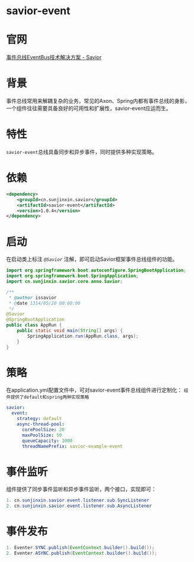 # savior-event

# 官网
[事件总线EventBus技术解决方案 - Savior](http://savior.sunjinxin.cn/)

# 背景
事件总线常用来解耦复杂的业务，常见的Axon、Spring内都有事件总线的身影，一个组件往往需要具备良好的可用性和扩展性，savior-event应运而生。

# 特性
`savior-event`总线具备同步和异步事件，同时提供多种实现策略。

# 依赖

```xml
<dependency>
    <groupId>cn.sunjinxin.savior</groupId>
    <artifactId>savior-event</artifactId>
    <version>1.0.4</version>
</dependency>
```

# 启动
在启动类上标注 *`@Savior`* 注解，即可启动Savior框架事件总线组件的功能。
```java
import org.springframework.boot.autoconfigure.SpringBootApplication;
import org.springframework.boot.SpringApplication;
import cn.sunjinxin.savior.core.anno.Savior;

/**
 * @author issavior
 * @date 1314/05/20 00:00:00
 */
@Savior
@SpringBootApplication
public class AppRun {
    public static void main(String[] args) {
        SpringApplication.run(AppRun.class, args);
    }
}
```
# 策略
在application.yml配置文件中，可对savior-event事件总线组件进行定制化：
`组件提供了default和spring两种实现策略`

```yaml
savior:
  event:
    strategy: default 
    async-thread-pool:
      corePoolSize: 20
      maxPoolSize: 50
      queueCapacity: 1000
      threadNamePrefix: savior-example-event
```
# 事件监听
组件提供了同步事件监听和异步事件监听，两个接口，实现即可：

```java
1. cn.sunjinxin.savior.event.listener.sub.SyncListener
2. cn.sunjinxin.savior.event.listener.sub.AsyncListener
```

# 事件发布
```java
1. Eventer.SYNC.publish(EventContext.builder().build());
2. Eventer.ASYNC.publish(EventContext.builder().build());
```
